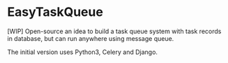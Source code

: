# EasyTaskQueue
[WIP] Open-source an idea to build a task queue system with task records in database, but can run anywhere using message queue. 

The initial version uses Python3, Celery and Django. 
